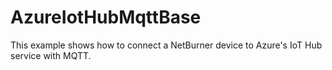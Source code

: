 # AzureIotHubMqttBase
This example shows how to connect a NetBurner device to Azure's IoT Hub service with MQTT.
